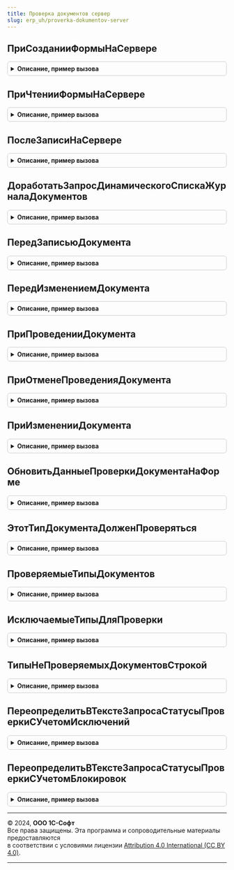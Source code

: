 ```yaml
---
title: Проверка документов сервер
slug: erp_uh/proverka-dokumentov-server
---
```



## ПриСозданииФормыНаСервере
<details style="margin: 1em 0; padding: 0.5em; border: 1px solid #ccc; border-radius: 6px;">

<summary style="font-weight: bold; cursor: pointer;">Описание, пример вызова</summary>

```bsl

// Процедура, вызываемая из одноименного обработчика события формы.
//
// Параметры:
//  Форма					- ФормаКлиентскогоПриложения - форма, из обработчика события которой происходит вызов процедуры;
//  Отказ					- Булево - признак отказа от создания формы;
//  СтандартнаяОбработка	- Булево - признак выполнения стандартной (системной) обработки события;
//  ДополнительныеПараметры	- Структура - дополнительные параметры.
//
Процедура ПриСозданииФормыНаСервере(Форма, Отказ, СтандартнаяОбработка, ДополнительныеПараметры = Неопределено) Экспорт
```

Пример вызова
```bsl
ПроверкаДокументовСервер.ПриСозданииФормыНаСервере(Форма, Отказ, СтандартнаяОбработка, ДополнительныеПараметры);
```
</details>

## ПриЧтенииФормыНаСервере
<details style="margin: 1em 0; padding: 0.5em; border: 1px solid #ccc; border-radius: 6px;">

<summary style="font-weight: bold; cursor: pointer;">Описание, пример вызова</summary>

```bsl

// Процедура, вызываемая из одноименного обработчика события формы.
//
// Параметры:
//	Форма					- ФормаКлиентскогоПриложения - форма, из обработчика события которой происходит вызов процедуры;
//	ТекущийОбъект			- ДокументОбъект - обрабатываемый объект, который будет прочитан.
//
Процедура ПриЧтенииФормыНаСервере(Форма, ТекущийОбъект) Экспорт
```

Пример вызова
```bsl
ПроверкаДокументовСервер.ПриЧтенииФормыНаСервере(Форма, ТекущийОбъект) 
```
</details>

## ПослеЗаписиНаСервере
<details style="margin: 1em 0; padding: 0.5em; border: 1px solid #ccc; border-radius: 6px;">

<summary style="font-weight: bold; cursor: pointer;">Описание, пример вызова</summary>

```bsl

// Процедура, вызываемая из одноименного обработчика события формы.
//
// Параметры:
//	Форма					- ФормаКлиентскогоПриложения - форма, из обработчика события которой происходит вызов процедуры.
//	ТекущийОбъект			- ДокументОбъект - записываемый объект.
//	ПараметрыЗаписи			- Структура - дополнительные параметры записи.
//
Процедура ПослеЗаписиНаСервере(Форма,  ТекущийОбъект, ПараметрыЗаписи) Экспорт
```

Пример вызова
```bsl
ПроверкаДокументовСервер.ПослеЗаписиНаСервере(Форма, ТекущийОбъект, ПараметрыЗаписи) 
```
</details>

## ДоработатьЗапросДинамическогоСпискаЖурналаДокументов
<details style="margin: 1em 0; padding: 0.5em; border: 1px solid #ccc; border-radius: 6px;">

<summary style="font-weight: bold; cursor: pointer;">Описание, пример вызова</summary>

```bsl

// В случае использования проверки документов по регл. учету, добавляет в запрос динамического списка журнала документов,
//	условное соединение с регистром сведений "СтатусыПроверкиДокументов" и параметры-шаблоны заменяет на выражения.
//
//	Параметры:
//		ТекстЗапроса - Строка - обрабатываемый текст запроса динамического списка;
//		ИмяОсновнойТаблицы - Строка - служит для определения подстановки условного соединения и для определения условия соединения.
//
Процедура ДоработатьЗапросДинамическогоСпискаЖурналаДокументов(ТекстЗапроса, ИмяОсновнойТаблицы) Экспорт
```

Пример вызова
```bsl
ПроверкаДокументовСервер.ДоработатьЗапросДинамическогоСпискаЖурналаДокументов(ТекстЗапроса, ИмяОсновнойТаблицы) 
```
</details>

## ПередЗаписьюДокумента
<details style="margin: 1em 0; padding: 0.5em; border: 1px solid #ccc; border-radius: 6px;">

<summary style="font-weight: bold; cursor: pointer;">Описание, пример вызова</summary>

```bsl

// Процедура, вызываемая при срабатывании подписки на событие "ПередЗаписью" (см. подписку на событие "ПроверкаДокументовПередЗаписьюДокумента").
// Проверяет, можно ли записывать документ (отказывает в записи, в случае если документ был проверен и стоит жесткая
// блокировка объекта при проверке).
//
//	Параметры:
//		Источник - ДокументОбъект - см. подписку на событие "ПроверкаДокументовПередЗаписьюДокумента";
//		Отказ - Булево - параметр, определяющий будет ли записываться объект;
//		РежимЗаписи - Булево - режим записи документа;
//		РежимПроведения - Булево - режим проведения документа.
//
Процедура ПередЗаписьюДокумента(Источник, Отказ, РежимЗаписи, РежимПроведения) Экспорт
```

Пример вызова
```bsl
ПроверкаДокументовСервер.ПередЗаписьюДокумента(Источник, Отказ, РежимЗаписи, РежимПроведения) 
```
</details>

## ПередИзменениемДокумента
<details style="margin: 1em 0; padding: 0.5em; border: 1px solid #ccc; border-radius: 6px;">

<summary style="font-weight: bold; cursor: pointer;">Описание, пример вызова</summary>

```bsl

// Определяет необходимость в отказе изменения объекта (отказ будет срабатывать если документ был проверен и стоит
// запрет на редактирование проверенных).
//
//	Параметры:
//		Источник - ДокументОбъект - документ, который изменяется;
//		Отказ - Булево - параметр, определяющий будет ли записываться объект;
//		Удаление - Булево - признак того, что документ удаляется.
//
Процедура ПередИзменениемДокумента(Источник, Отказ, Удаление = Ложь) Экспорт
```

Пример вызова
```bsl
ПроверкаДокументовСервер.ПередИзменениемДокумента(Источник, Отказ, Удаление);
```
</details>

## ПриПроведенииДокумента
<details style="margin: 1em 0; padding: 0.5em; border: 1px solid #ccc; border-radius: 6px;">

<summary style="font-weight: bold; cursor: pointer;">Описание, пример вызова</summary>

```bsl

// Процедура, вызываемая при срабатывании подписки на событие "ОбработкаПроведения" (см. подписку на событие "ПроверкаДокументовОбработкаПроведенияДокумента").
// Устанавливает статус проверки документа на "НеПроверен".
//
//	Параметры:
//		Источник - ДокументОбъект - см. подписку на событие "ПроверкаДокументовОбработкаПроведенияДокумента";
//		Отказ - Булево - параметр, определяющий будет ли проводиться объект;
//		РежимПроведения - Булево - режим проведения документа.
//
Процедура ПриПроведенииДокумента(Источник, Отказ, РежимПроведения) Экспорт
```

Пример вызова
```bsl
ПроверкаДокументовСервер.ПриПроведенииДокумента(Источник, Отказ, РежимПроведения) 
```
</details>

## ПриОтменеПроведенияДокумента
<details style="margin: 1em 0; padding: 0.5em; border: 1px solid #ccc; border-radius: 6px;">

<summary style="font-weight: bold; cursor: pointer;">Описание, пример вызова</summary>

```bsl

// Процедура, вызываемая при срабатывании подписки на событие "ОбработкаУдаленияПроведения" (см. подписку на событие "ПроверкаДокументовОбработкаУдаленияПроведенияДокумента").
// Устанавливает статус проверки документа на "НеПроверен".
//
//	Параметры:
//		Источник - ДокументОбъект - см. подписку на событие "ПроверкаДокументовОбработкаУдаленияПроведенияДокумента";
//		Отказ - Булево - параметр, определяющий будет ли распроводиться объект;
//
Процедура ПриОтменеПроведенияДокумента(Источник, Отказ) Экспорт
```

Пример вызова
```bsl
ПроверкаДокументовСервер.ПриОтменеПроведенияДокумента(Источник, Отказ) 
```
</details>

## ПриИзмененииДокумента
<details style="margin: 1em 0; padding: 0.5em; border: 1px solid #ccc; border-radius: 6px;">

<summary style="font-weight: bold; cursor: pointer;">Описание, пример вызова</summary>

```bsl

// Изменяет статус проверки документа на "НеПроверен", при условии что данный тип документа проверяется и ФО проверки
// документов включена.
//
//	Параметры:
//		Источник - ДокументОбъект - документ, который изменяется;
//		Отказ - Булево - параметр, определяющий будет ли проводиться (распроводиться) объект.
//
Процедура ПриИзмененииДокумента(Источник, Отказ) Экспорт
```

Пример вызова
```bsl
ПроверкаДокументовСервер.ПриИзмененииДокумента(Источник, Отказ) 
```
</details>

## ОбновитьДанныеПроверкиДокументаНаФорме
<details style="margin: 1em 0; padding: 0.5em; border: 1px solid #ccc; border-radius: 6px;">

<summary style="font-weight: bold; cursor: pointer;">Описание, пример вызова</summary>

```bsl

//	Обновляет форму в зависимости от данных проверки документа.
//
//	Параметры:
//		Форма - ФормаКлиентскогоПриложения - форма, которая должна обновляться:
//			* Объект - ДанныеФормыКоллекция - Объект:
//				** Ссылка - ДокументСсылка -
//		ДанныеПроверки - см. РегистрыСведений.СтатусыПроверкиДокументов.ИнициализироватьДанныеПроверкиДокумента.
//
Процедура ОбновитьДанныеПроверкиДокументаНаФорме(Форма, ДанныеПроверки = Неопределено) Экспорт
```

Пример вызова
```bsl
ПроверкаДокументовСервер.ОбновитьДанныеПроверкиДокументаНаФорме(Форма, ДанныеПроверки);
```
</details>

## ЭтотТипДокументаДолженПроверяться
<details style="margin: 1em 0; padding: 0.5em; border: 1px solid #ccc; border-radius: 6px;">

<summary style="font-weight: bold; cursor: pointer;">Описание, пример вызова</summary>

```bsl

//	Определяет, проверяется ли документ данного типа,
//	определяется на основании наличия данного документа в измерении регистра "СтатусыПроверкиДокументов").
//
//	Параметры:
//		ТипДокумента - Тип - проверяемый тип.
//
//	Возвращаемое значение:
//		Булево - Истина, если документ должен проверяться.
//
Функция ЭтотТипДокументаДолженПроверяться(ТипДокумента) Экспорт
```

Пример вызова
```bsl
Результат = ПроверкаДокументовСервер.ЭтотТипДокументаДолженПроверяться(ТипДокумента) 
```
</details>

## ПроверяемыеТипыДокументов
<details style="margin: 1em 0; padding: 0.5em; border: 1px solid #ccc; border-radius: 6px;">

<summary style="font-weight: bold; cursor: pointer;">Описание, пример вызова</summary>

```bsl

// Возвращает массив типов документов, которые участвуют в проверке.
//
// Возвращаемое значение:
//	Массив Из Тип - Типы значения, которые должны проверяться
Функция ПроверяемыеТипыДокументов() Экспорт
```

Пример вызова
```bsl
Результат = ПроверкаДокументовСервер.ПроверяемыеТипыДокументов() 
```
</details>

## ИсключаемыеТипыДляПроверки
<details style="margin: 1em 0; padding: 0.5em; border: 1px solid #ccc; border-radius: 6px;">

<summary style="font-weight: bold; cursor: pointer;">Описание, пример вызова</summary>

```bsl

// Получает документы, которые не должны учитываться как проверяемые. По ним данные могут храниться в инф. базе, но
// более они не учитываются.
//
// Возвращаемое значение:
//	Массив Из Тип - Типы значения, которые не должны проверяться.
//
Функция ИсключаемыеТипыДляПроверки() Экспорт
```

Пример вызова
```bsl
Результат = ПроверкаДокументовСервер.ИсключаемыеТипыДляПроверки() 
```
</details>

## ТипыНеПроверяемыхДокументовСтрокой
<details style="margin: 1em 0; padding: 0.5em; border: 1px solid #ccc; border-radius: 6px;">

<summary style="font-weight: bold; cursor: pointer;">Описание, пример вызова</summary>

```bsl

// Возвращает перечисление типов, непроверяемых документов строкой
//
//	Параметры:
// 		ТолькоБезВозможностиИзменения - Булево - принак того, что необходимо вернуть только те документы,
// 			настройки по которым не задаются вручную пользователем (нужно, когда результат функции используется в запросе
// 			с отдельным получением данных по таблице исключений). Значение по умолчанию - Ложь.
//		Разделитель - Строка - разделитель, который будет использоваться для разделения типов.
//			Значение по умолчанию: "," + Символы.ПС + Символы.Таб + Символы.Таб.
//
//	Возвращаемое значение:
//		Строка - строка вида Тип(ПервыйДокумент)<Разделитель>...<Разделитель>Тип(ПоследнийДокумент).
//
Функция ТипыНеПроверяемыхДокументовСтрокой(ТолькоБезВозможностиИзменения = Ложь, Разделитель = Неопределено) Экспорт
```

Пример вызова
```bsl
Результат = ПроверкаДокументовСервер.ТипыНеПроверяемыхДокументовСтрокой(ТолькоБезВозможностиИзменения, Разделитель);
```
</details>

## ПереопределитьВТекстеЗапросаСтатусыПроверкиСУчетомИсключений
<details style="margin: 1em 0; padding: 0.5em; border: 1px solid #ccc; border-radius: 6px;">

<summary style="font-weight: bold; cursor: pointer;">Описание, пример вызова</summary>

```bsl

// Переопределяет обращение к временной таблице "ПроверкаДокументовПереопределяемый" на обращение к регистрам сведений проверки
// (СтатусыПроверкиДокументов и НастройкиИсключенийПроверкиДокументов) с отбором только по тем документам, которые должны
// проверяться (на основании предопределенных типов непроверяемых документов и документов добавленных в исключения пользователем).
//
//	Параметры:
//		ТекстЗапроса - Строка - текст запроса, в котором встречается обращение к таблице которую необходимо переопределить.
//			Условия:
//			-	в тексте запроса должно быть только одно обращение к таблице "ПроверкаДокументовПереопределяемый", в противном случае текст необходимо разделить;
//			-	в тексте запроса должны быть перечислены все измерения регистра сведений статусов проверки документа, обращения к измерениям должно находиться справа, например:
//					"И ПроверкаДокументовПереопределяемый.Документ = ПсевдонимТаблицыСвязи.ИмяДокументаСвязи".
//		ПутьКРегистратору - Строка - текст обращения к регистратору вида "ПсевдонимТаблицыСвязи.ИмяДокументаСвязи" для связи с настройкой исключений.
//
Процедура ПереопределитьВТекстеЗапросаСтатусыПроверкиСУчетомИсключений(ТекстЗапроса, ПутьКРегистратору) Экспорт
```

Пример вызова
```bsl
ПроверкаДокументовСервер.ПереопределитьВТекстеЗапросаСтатусыПроверкиСУчетомИсключений(ТекстЗапроса, ПутьКРегистратору) 
```
</details>

## ПереопределитьВТекстеЗапросаСтатусыПроверкиСУчетомБлокировок
<details style="margin: 1em 0; padding: 0.5em; border: 1px solid #ccc; border-radius: 6px;">

<summary style="font-weight: bold; cursor: pointer;">Описание, пример вызова</summary>

```bsl

// Переопределяет обращение к временной таблице "ПроверкаДокументовПереопределяемый" на обращение к регистрам сведений проверки
// (СтатусыПроверкиДокументов и НастройкиИсключенийПроверкиДокументов) с отбором только по тем документам, которые должны
// проверяться (на основании предопределенных типов непроверяемых документов и документов добавленных в исключения пользователем),
// а так же по тем документов, для которых стоит условие блокировки проверенных (на основании общей ФО и документов добавленных в исключения пользователем).
//
//	Параметры:
//		ТекстЗапроса - Строка - текст запроса, в котором встречается обращение к таблице которую необходимо переопределить.
//			Условия:
//			-	в тексте запроса должно быть только одно обращение к таблице "ПроверкаДокументовПереопределяемый", в противном случае текст необходимо разделить;
//			-	в тексте запроса должны быть перечислены все измерения регистра сведений статусов проверки документа, обращения к измерениям должно находиться справа, например:
//					"И ПроверкаДокументовПереопределяемый.Документ = ПсевдонимТаблицыСвязи.ИмяДокументаСвязи".
//		ПутьКРегистратору - Строка - текст обращения к регистратору вида "ПсевдонимТаблицыСвязи.ИмяДокументаСвязи" для связи с настройкой исключений.
//
Процедура ПереопределитьВТекстеЗапросаСтатусыПроверкиСУчетомБлокировок(ТекстЗапроса, ПутьКРегистратору) Экспорт
```

Пример вызова
```bsl
ПроверкаДокументовСервер.ПереопределитьВТекстеЗапросаСтатусыПроверкиСУчетомБлокировок(ТекстЗапроса, ПутьКРегистратору) 
```
</details>

---

© 2024, **ООО 1С-Софт**  
Все права защищены. Эта программа и сопроводительные материалы предоставляются  
в соответствии с условиями лицензии [Attribution 4.0 International (CC BY 4.0)](https://creativecommons.org/licenses/by/4.0/legalcode).

---
